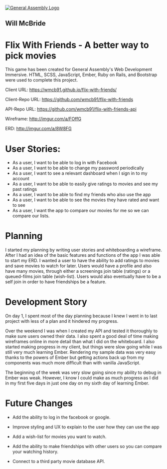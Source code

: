 [![General Assembly Logo](https://camo.githubusercontent.com/1a91b05b8f4d44b5bbfb83abac2b0996d8e26c92/687474703a2f2f692e696d6775722e636f6d2f6b6538555354712e706e67)](https://generalassemb.ly/education/web-development-immersive)


## Will McBride

# Flix With Friends - A better way to pick movies

This game has been created for General Assembly's Web Development Immersive.
HTML, SCSS, JavaScript, Ember, Ruby on Rails, and Bootstrap were used to
complete this project.

Client URL: https://wmcb91.github.io/flix-with-friends/

Client-Repo URL: https://github.com/wmcb91/flix-with-friends

API-Repo URL: https://github.com/wmcb91/flix-with-friends-api

Wireframe: http://imgur.com/a/FOffG

ERD: http://imgur.com/a/8W8FG


# User Stories:

- As a user, I want to be able to log in with Facebook
- As a user, I want to be able to change my password periodically
- As a user, I want to see a relevant dashboard when I sign in to my account
- As a user, I want to be able to easily give ratings to movies and see my past ratings
- As a user, I want to be able to find my friends who also use the app
- As a user, I want to be able to see the movies they have rated and want to see
- As a user, I want the app to compare our movies for me so we can compare our lists.

# Planning

I started my planning by writing user stories and whiteboarding a wireframe.
After I had an idea of the basic features and functions of the app I was able
to start my ERD. I wanted a user to have the ability to add ratings to movies
and save movies to watch for later.  Users would have a profile and also have
many movies, through either a screenings join table (ratings) or a queued-films
join table (wish-list). Users would also eventually have to be a self join in
order to have friendships be a feature.

# Development Story

On day 1, I spent most of the day planning because I knew I went in to last
project with less of a plan and it hindered my progress.


Over the weekend I was when I created my API and tested it thoroughly to make sure users
owned their data.  I also spent a good deal of time making wireframes online in
more detail than what I did on the whiteboard. I also started making progress in my client, but things were slow going
while I was still very much learning Ember. Rendering my sample data was very easy
thanks to the powers of Ember but getting actions back up from my components was
much more difficult than with vanilla JavaScript.

The beginning of the week was very slow going since my ability to debug in Ember was weak.
However, I know I could make as much progress as I did in my first five days in just one day on my
sixth day of learning Ember.



# Future Changes
- Add the ability to log in the facebook or google.

- Improve styling and UX to explain to the user how they can use the app

- Add a wish-list for movies you want to watch.

- Add the ability to make friendships with other users so you can compare your watching history.

- Connect to a third party movie database API.
